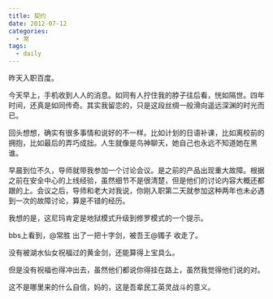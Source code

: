 ```yaml
---
title: 契约
date: 2012-07-12
categories:
  - 常
tags:
  - daily
---
```


昨天入职百度。

今天早上，手机收到人人的消息。如同有人拧住我的脖子往后看，恍如隔世。四年时间，还真是如同传奇。其实我留恋的，只是这段丝绸一般滑向遥远深渊的时光而已。

回头想想，确实有很多事情和说好的不一样。比如计划的日语补课，比如离校前的拥抱，比如最后的弄巧成拙。人生就像是鸟神聊天，她自己也永远不知道她在黑谁。

早晨到位不久，导师就带我参加一个讨论会议。是之前的产品出现重大故障。根据之前在安全中心的上线经验，虽然细节不是很清楚，但是他们的讨论内容大概还都跟的上。会议之后，导师和老大对我说，你刚入职第二天就参加这种两年也未必遇到一次的故障讨论，算是不错的经历。

我想的是，这尼玛肯定是地狱模式升级到修罗模式的一个提示。

bbs上看到，@常胜 出了一把十字剑，被吾王@镯子 收走了。

没有被湖水仙女祝福过的黄金剑，还能算得上宝具么。

但是没有祝福也得冲出去，虽然他们都说你得挂在路上，虽然我觉得他们说的对。

这不是哪里来的什么自信，妈的，这是吾辈民工英灵战斗的意义。
